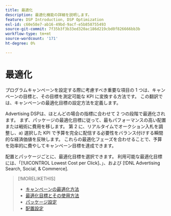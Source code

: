 ```yaml
---
title: 最適化
description: 最適化機能の詳細を説明します。
feature: DSP Introduction, DSP Optimization
exl-id: c60e58e7-ab16-49bd-9acf-e5b858755493
source-git-commit: 7f35b3f3b33ed320ac186d219cbd0f826666bb3b
workflow-type: tm+mt
source-wordcount: '171'
ht-degree: 0%

---
```


# 最適化

プログラムキャンペーンを設定する際に考慮すべき重要な項目の 1 つは、キャンペーンの目標と、その目標を測定可能な KPI に変換する方法です。 この翻訳では、キャンペーンの最適化目標の設定方法を定義します。

Advertising DSPは、ほとんどの場合の指標に合わせて 2 つの段階で最適化されます。 まず、パッケージの最適化目標に従って、最もパフォーマンスの高い配置または戦術に費用を移します。 第 2 に、リアルタイムでオークション入札を調整し、a) 選択した KPI で予算を完全に配信する必要性をバランス付けする瞬間的な経済価値を反映します。 これらの最適化フェーズを合わせることで、予算を効率的に費やしてキャンペーン目標を達成できます。

配置とパッケージごとに、最適化目標を選択できます。 利用可能な最適化目標には、「[!UICONTROL Lowest Cost per Click]、」、および [!DNL Advertising Search, Social, & Commerce].

>[!MORELIKETHIS]
>
> * [キャンペーンの最適化方法](/help/dsp/optimization/optimization-how-dsp-optimizes-campaigns.md)
>* [最適化目標とその使用方法](/help/dsp/optimization/optimization-goals.md)
>* [パッケージ設定](/help/dsp/campaign-management/packages/package-settings.md)
>* [配置設定](/help/dsp/campaign-management/placements/placement-settings.md)

